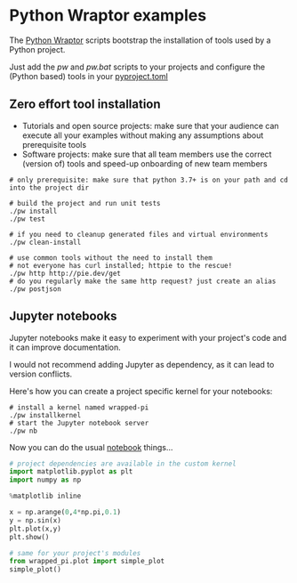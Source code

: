 # Python Wraptor examples

The [Python Wraptor](https://github.com/houbie/python-wraptor) scripts bootstrap the installation of tools used by a
Python project.

Just add the *pw* and *pw.bat* scripts to your projects and configure the (Python based) tools
in your [pyproject.toml](./pyproject.toml)

## Zero effort tool installation
* Tutorials and open source projects: make sure that your audience can execute all your examples
  without making any assumptions about prerequisite tools
* Software projects: make sure that all team members use the correct (version of) tools and speed-up onboarding
  of new team members

```shell
# only prerequisite: make sure that python 3.7+ is on your path and cd into the project dir

# build the project and run unit tests
./pw install
./pw test

# if you need to cleanup generated files and virtual environments
./pw clean-install

# use common tools without the need to install them
# not everyone has curl installed; httpie to the rescue!
./pw http http://pie.dev/get
# do you regularly make the same http request? just create an alias
./pw postjson
```

## Jupyter notebooks
Jupyter notebooks make it easy to experiment with your project's code and it can improve documentation.

I would not recommend adding Jupyter as dependency, as it can lead to version conflicts.

Here's how you can create a project specific kernel for your notebooks:

```shell
# install a kernel named wrapped-pi
./pw installkernel
# start the Jupyter notebook server
./pw nb
```

Now you can do the usual [notebook](./wraptor.ipynb) things...

```python
# project dependencies are available in the custom kernel
import matplotlib.pyplot as plt
import numpy as np

%matplotlib inline

x = np.arange(0,4*np.pi,0.1)
y = np.sin(x)
plt.plot(x,y)
plt.show()

# same for your project's modules
from wrapped_pi.plot import simple_plot
simple_plot()
```

